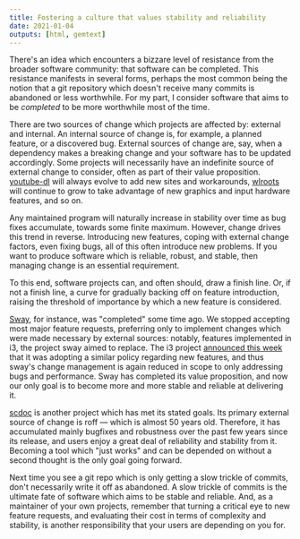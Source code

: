 ```yaml
---
title: Fostering a culture that values stability and reliability
date: 2021-01-04
outputs: [html, gemtext]
---
```


There's an idea which encounters a bizzare level of resistance from the broader
software community: that software can be completed. This resistance manifests in
several forms, perhaps the most common being the notion that a git repository
which doesn't receive many commits is abandoned or less worthwhile. For my part,
I consider software that aims to be *completed* to be more worthwhile most of
the time.

There are two sources of change which projects are affected by: external and
internal. An internal source of change is, for example, a planned feature, or a
discovered bug. External sources of change are, say, when a dependency makes a
breaking change and your software has to be updated accordingly. Some projects
will necessarily have an indefinite source of external change to consider, often
as part of their value proposition. [youtube-dl][0] will always evolve to add
new sites and workarounds, [wlroots][1] will continue to grow to take advantage
of new graphics and input hardware features, and so on.

[0]: https://youtube-dl.org/
[1]: https://github.com/swaywm/wlroots

Any maintained program will naturally increase in stability over time as bug
fixes accumulate, towards some finite maximum. However, change drives this trend
in reverse. Introducing new features, coping with external change factors, even
fixing bugs, all of this often introduce new problems. If you want to produce
software which is reliable, robust, and stable, then managing change is an
essential requirement.

To this end, software projects can, and often should, draw a finish line. Or, if
not a finish line, a curve for gradually backing off on feature introduction,
raising the threshold of importance by which a new feature is considered.

[Sway](https://github.com/swaywm/sway), for instance, was "completed" some time
ago. We stopped accepting most major feature requests, preferring only to
implement changes which were made necessary by external sources: notably,
features implemented in i3, the project sway aimed to replace. The i3 project
[announced this week][2] that it was adopting a similar policy regarding new
features, and thus sway's change management is again reduced in scope to only
addressing bugs and performance. Sway has completed its value proposition, and
now our only goal is to become more and more stable and reliable at delivering
it.

[2]: https://old.reddit.com/r/i3wm/comments/kn8pa2/an_update_on_the_future_of_i3/

[scdoc](https://sr.ht/~sircmpwn/scdoc) is another project which has met its
stated goals. Its primary external source of change is roff &mdash; which is
almost 50 years old. Therefore, it has accumulated mainly bugfixes and
robustness over the past few years since its release, and users enjoy a great
deal of reliability and stability from it. Becoming a tool which "just works"
and can be depended on without a second thought is the only goal going forward.

Next time you see a git repo which is only getting a slow trickle of commits,
don't necessarily write it off as abandoned. A slow trickle of commits is the
ultimate fate of software which aims to be stable and reliable. And, as a
maintainer of your own projects, remember that turning a critical eye to new
feature requests, and evaluating their cost in terms of complexity and
stability, is another responsibility that your users are depending on you for.
